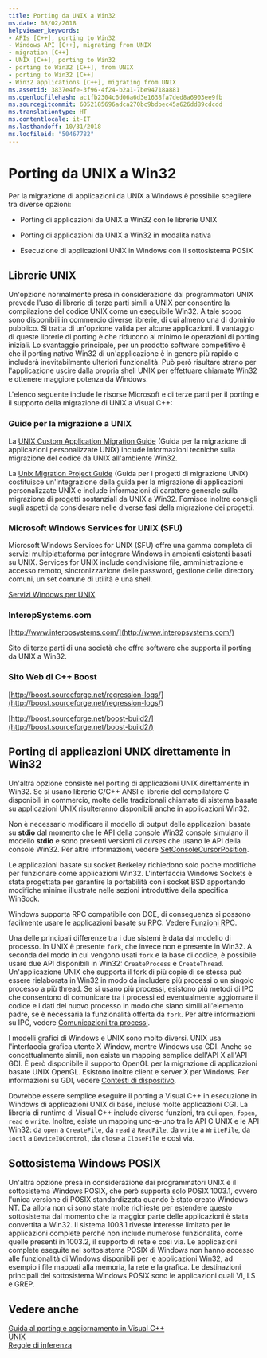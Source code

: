 ```yaml
---
title: Porting da UNIX a Win32
ms.date: 08/02/2018
helpviewer_keywords:
- APIs [C++], porting to Win32
- Windows API [C++], migrating from UNIX
- migration [C++]
- UNIX [C++], porting to Win32
- porting to Win32 [C++], from UNIX
- porting to Win32 [C++]
- Win32 applications [C++], migrating from UNIX
ms.assetid: 3837e4fe-3f96-4f24-b2a1-7be94718a881
ms.openlocfilehash: ac1fb2304c6d06a6d3e1638fa7ded8a6903ee9fb
ms.sourcegitcommit: 6052185696adca270bc9bdbec45a626dd89cdcdd
ms.translationtype: HT
ms.contentlocale: it-IT
ms.lasthandoff: 10/31/2018
ms.locfileid: "50467782"
---
```

# <a name="porting-from-unix-to-win32"></a>Porting da UNIX a Win32

Per la migrazione di applicazioni da UNIX a Windows è possibile scegliere tra diverse opzioni:

- Porting di applicazioni da UNIX a Win32 con le librerie UNIX

- Porting di applicazioni da UNIX a Win32 in modalità nativa

- Esecuzione di applicazioni UNIX in Windows con il sottosistema POSIX

## <a name="unix-libraries"></a>Librerie UNIX

Un'opzione normalmente presa in considerazione dai programmatori UNIX prevede l'uso di librerie di terze parti simili a UNIX per consentire la compilazione del codice UNIX come un eseguibile Win32. A tale scopo sono disponibili in commercio diverse librerie, di cui almeno una di dominio pubblico. Si tratta di un'opzione valida per alcune applicazioni. Il vantaggio di queste librerie di porting è che riducono al minimo le operazioni di porting iniziali. Lo svantaggio principale, per un prodotto software competitivo è che il porting nativo Win32 di un'applicazione è in genere più rapido e includerà inevitabilmente ulteriori funzionalità. Può però risultare strano per l'applicazione uscire dalla propria shell UNIX per effettuare chiamate Win32 e ottenere maggiore potenza da Windows.

L'elenco seguente include le risorse Microsoft e di terze parti per il porting e il supporto della migrazione di UNIX a Visual C++:

### <a name="unix-migration-guides"></a>Guide per la migrazione a UNIX

La [UNIX Custom Application Migration Guide](https://technet.microsoft.com/library/bb656290.aspx) (Guida per la migrazione di applicazioni personalizzate UNIX) include informazioni tecniche sulla migrazione del codice da UNIX all'ambiente Win32.

La [Unix Migration Project Guide](https://technet.microsoft.com/library/bb656287.aspx) (Guida per i progetti di migrazione UNIX) costituisce un'integrazione della guida per la migrazione di applicazioni personalizzate UNIX e include informazioni di carattere generale sulla migrazione di progetti sostanziali da UNIX a Win32. Fornisce inoltre consigli sugli aspetti da considerare nelle diverse fasi della migrazione dei progetti.

### <a name="microsoft-windows-services-for-unix-sfu"></a>Microsoft Windows Services for UNIX (SFU)

Microsoft Windows Services for UNIX (SFU) offre una gamma completa di servizi multipiattaforma per integrare Windows in ambienti esistenti basati su UNIX. Services for UNIX include condivisione file, amministrazione e accesso remoto, sincronizzazione delle password, gestione delle directory comuni, un set comune di utilità e una shell.

[Servizi Windows per UNIX](http://www.microsoft.com/downloads/details.aspx?FamilyID=896c9688-601b-44f1-81a4-02878ff11778&displaylang=en)

### <a name="interopsystemscom"></a>InteropSystems.com

[http://www.interopsystems.com/](http://www.interopsystems.com/)

Sito di terze parti di una società che offre software che supporta il porting da UNIX a Win32.

### <a name="c-boost-web-site"></a>Sito Web di C++ Boost

[http://boost.sourceforge.net/regression-logs/](http://boost.sourceforge.net/regression-logs/)

[http://boost.sourceforge.net/boost-build2/](http://boost.sourceforge.net/boost-build2/)

## <a name="porting-unix-applications-directly-to-win32"></a>Porting di applicazioni UNIX direttamente in Win32

Un'altra opzione consiste nel porting di applicazioni UNIX direttamente in Win32. Se si usano librerie C/C++ ANSI e librerie del compilatore C disponibili in commercio, molte delle tradizionali chiamate di sistema basate su applicazioni UNIX risulteranno disponibili anche in applicazioni Win32.

Non è necessario modificare il modello di output delle applicazioni basate su **stdio** dal momento che le API della console Win32 console simulano il modello **stdio** e sono presenti versioni di *curses* che usano le API della console Win32. Per altre informazioni, vedere [SetConsoleCursorPosition](https://msdn.microsoft.com/library/windows/desktop/ms686025).

Le applicazioni basate su socket Berkeley richiedono solo poche modifiche per funzionare come applicazioni Win32. L'interfaccia Windows Sockets è stata progettata per garantire la portabilità con i socket BSD apportando modifiche minime illustrate nelle sezioni introduttive della specifica WinSock.

Windows supporta RPC compatibile con DCE, di conseguenza si possono facilmente usare le applicazioni basate su RPC. Vedere [Funzioni RPC](/windows/desktop/Rpc/rpc-functions).

Una delle principali differenze tra i due sistemi è data dal modello di processo. In UNIX è presente `fork`, che invece non è presente in Win32. A seconda del modo in cui vengono usati `fork` e la base di codice, è possibile usare due API disponibili in Win32: `CreateProcess` e `CreateThread`. Un'applicazione UNIX che supporta il fork di più copie di se stessa può essere rielaborata in Win32 in modo da includere più processi o un singolo processo a più thread. Se si usano più processi, esistono più metodi di IPC che consentono di comunicare tra i processi ed eventualmente aggiornare il codice e i dati del nuovo processo in modo che siano simili all'elemento padre, se è necessaria la funzionalità offerta da `fork`. Per altre informazioni su IPC, vedere [Comunicazioni tra processi](/windows/desktop/ipc/interprocess-communications).

I modelli grafici di Windows e UNIX sono molto diversi. UNIX usa l'interfaccia grafica utente X Window, mentre Windows usa GDI. Anche se concettualmente simili, non esiste un mapping semplice dell'API X all'API GDI. È però disponibile il supporto OpenGL per la migrazione di applicazioni basate UNIX OpenGL. Esistono inoltre client e server X per Windows. Per informazioni su GDI, vedere [Contesti di dispositivo](https://msdn.microsoft.com/library/windows/desktop/dd183553).

Dovrebbe essere semplice eseguire il porting a Visual C++ in esecuzione in Windows di applicazioni UNIX di base, incluse molte applicazioni CGI. La libreria di runtime di Visual C++ include diverse funzioni, tra cui `open`, `fopen`, `read` e `write`. Inoltre, esiste un mapping uno-a-uno tra le API C UNIX e le API Win32: da `open` a `CreateFile`, da `read` a `ReadFile`, da `write` a `WriteFile`, da `ioctl` a `DeviceIOControl`, da `close` a `CloseFile` e così via.

## <a name="windows-posix-subsystem"></a>Sottosistema Windows POSIX

Un'altra opzione presa in considerazione dai programmatori UNIX è il sottosistema Windows POSIX, che però supporta solo POSIX 1003.1, ovvero l'unica versione di POSIX standardizzata quando è stato creato Windows NT. Da allora non ci sono state molte richieste per estendere questo sottosistema dal momento che la maggior parte delle applicazioni è stata convertita a Win32. Il sistema 1003.1 riveste interesse limitato per le applicazioni complete perché non include numerose funzionalità, come quelle presenti in 1003.2, il supporto di rete e così via. Le applicazioni complete eseguite nel sottosistema POSIX di Windows non hanno accesso alle funzionalità di Windows disponibili per le applicazioni Win32, ad esempio i file mappati alla memoria, la rete e la grafica. Le destinazioni principali del sottosistema Windows POSIX sono le applicazioni quali VI, LS e GREP.

## <a name="see-also"></a>Vedere anche

[Guida al porting e aggiornamento in Visual C++](visual-cpp-change-history-2003-2015.md)<br/>
[UNIX](../c-runtime-library/unix.md)<br/>
[Regole di inferenza](../build/inference-rules.md)